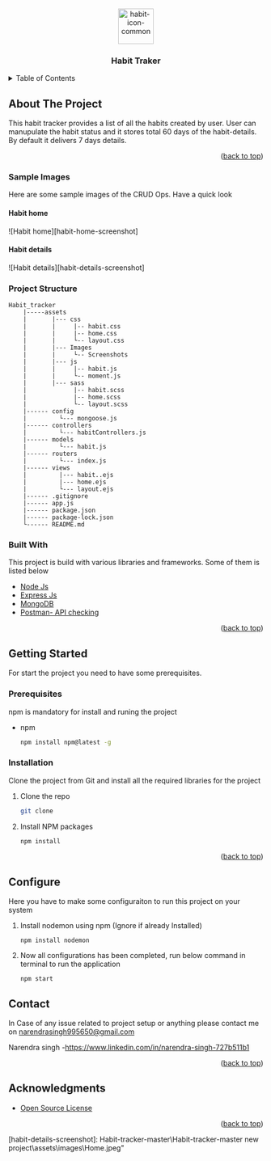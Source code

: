 <a name="readme-top"></a>
<!-- [![Contributors][contributors-shield]][contributors-url]
[![Forks][forks-shield]][forks-url]
[![Stargazers][stars-shield]][stars-url]
[![Issues][issues-shield]][issues-url]
[![MIT License][license-shield]][license-url]
[![LinkedIn][linkedin-shield]][linkedin-url] -->


<!-- PROJECT LOGO -->
<br />
<div align="center">
  <a href="#">
    <img src="https://cdn-icons-png.flaticon.com/512/3588/3588658.png" alt="habit-icon-common" alt="Logo" width="70" height="70">
  </a>

  <h3 align="center">Habit Traker</h3>


</div>



<!-- TABLE OF CONTENTS -->
<details>
  <summary>Table of Contents</summary>
  <ol>
    <li>
      <a href="#about-the-project">About The Project</a>
    </li>
    <li>
    <a href="#Sample-images-from-postman">Sample Images</a>
    </li>
    <li><a href="#project-structure">Project Structure</a></li>
    <li><a href="#built-with">Built With</a></li>
    <li>
      <a href="#getting-started">Getting Started</a>
      <ul>
        <li><a href="#prerequisites">Prerequisites</a></li>
        <li><a href="#installation">Installation</a></li>
      </ul>
    </li>
    <li><a href="#configure">Configure</a></li>
    <li><a href="#contact">Contact</a></li>
    <li><a href="#acknowledgments">Acknowledgments</a></li>
  </ol>
</details>



<!-- ABOUT THE PROJECT -->
## About The Project

This habit tracker provides a list of all the habits created by user.
User can manupulate the habit status and it stores total 60 days of the habit-details.
By default it delivers 7 days details.

<p align="right">(<a href="#readme-top">back to top</a>)</p>

### Sample Images
Here are some sample images of the CRUD Ops. Have a quick look

#### Habit home
![Habit home][habit-home-screenshot]

#### Habit details
![Habit details][habit-details-screenshot]

### Project Structure
```
Habit_tracker
    |-----assets
    |       |--- css
    |       |     |-- habit.css
    |       |     |-- home.css
    |       |     └-- layout.css
    |       |--- Images
    |       |     └-- Screenshots     
    |       |--- js
    |       |     |-- habit.js
    |       |     └-- moment.js
    |       |--- sass
    |             |-- habit.scss
    |             |-- home.scss
    |             └-- layout.scss
    |------ config
    |         └--- mongoose.js
    |------ controllers
    |         └--- habitControllers.js
    |------ models
    |         └--- habit.js
    |------ routers
    |         └--- index.js
    |------ views
    |         |--- habit..ejs
    |         |--- home.ejs
    |         └--- layout.ejs
    |------ .gitignore
    |------ app.js
    |------ package.json
    |------ package-lock.json
    └------ README.md
```

### Built With

This project is build with various libraries and frameworks. Some of them is listed below

* [Node Js](https://nodejs.org/en/)
* [Express Js](http://expressjs.com/)
* [MongoDB](https://www.mongodb.com/)
* [Postman- API checking](https://www.postman.com/)

<p align="right">(<a href="#readme-top">back to top</a>)</p>



<!-- GETTING STARTED -->
## Getting Started

For start the project you need to have some prerequisites.

### Prerequisites
npm is mandatory for install and runing the project

* npm
  ```sh
  npm install npm@latest -g
  ```

### Installation

Clone the project from Git and install all the required libraries for the project

1. Clone the repo
   ```sh
   git clone 
   ```
2. Install NPM packages
   ```sh
   npm install
   ```

<p align="right">(<a href="#readme-top">back to top</a>)</p>

## Configure

Here you have to make some configuraiton to run this project on your system

1. Install nodemon using npm (Ignore if already Installed)
    ```
    npm install nodemon
    ```
2. Now all configurations has been completed, run below command in terminal to run the application
    ```
    npm start
    ```


<!-- CONTACT -->
## Contact
In Case of any issue related to project setup or anything please contact me on narendrasingh995650@gmail.com

Narendra singh -https://www.linkedin.com/in/narendra-singh-727b511b1

<p align="right">(<a href="#readme-top">back to top</a>)</p>



<!-- ACKNOWLEDGMENTS -->
## Acknowledgments


* [Open Source License](https://choosealicense.com)
<p align="right">(<a href="#readme-top">back to top</a>)</p>



<!-- MARKDOWN LINKS & IMAGES -->
<!-- https://www.markdownguide.org/basic-syntax/#reference-style-links -->

[linkedin-url]:https://www.linkedin.com/in/narendra-singh-727b511b1

[habit-details-screenshot]: Habit-tracker-master\Habit-tracker-master new project\assets\images\Home.jpeg"
